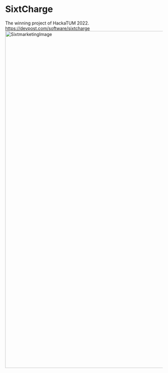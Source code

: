 # SixtCharge
The winning project of HackaTUM 2022. https://devpost.com/software/sixtcharge
<img width="1080" alt="SixtmarketingImage" src="https://github.com/hackaTUM23/sixt/assets/33159293/0304d373-f00f-423b-a001-c82a9801649b">
